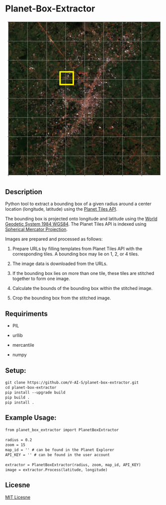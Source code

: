 # Planet-Box-Extractor

![Tiles](tiles.png)

## Description

Python tool to extract a bounding box of a given radius around a center location (longitude, latitude) using the [Planet Tiles API](https://developers.planet.com/docs/basemaps/tile-services/).

The bounding box is projected onto longitude and latitude using the [World Geodetic System 1984 WGS84](https://earth-info.nga.mil/index.php?dir=wgs84&action=wgs84).
The Planet Tiles API is indexed using [Spherical Mercator Projection](http://earth-info.nga.mil/GandG/wgs84/web_mercator/%28U%29%20NGA_SIG_0011_1.0.0_WEBMERC.pdf).

Images are prepared and processed as follows:

1. Prepare URLs by filling templates from Planet Tiles API with the corresponding tiles. A bounding box may lie on 1, 2, or 4 tiles.

2. The image data is downloaded from the URLs.

3. If the bounding box lies on more than one tile, these tiles are stitched together to form one image.

4. Calculate the bounds of the bounding box within the stitched image.

5. Crop the bounding box from the stitched image.


## Requiriments

- PIL

- urllib

- mercantile

- numpy


## Setup:

```
git clone https://github.com/V-AI-S/planet-box-extractor.git
cd planet-box-extractor
pip install --upgrade build
pip build .
pip install .
```

## Example Usage:

```
from planet_box_extractor import PlanetBoxExtractor

radius = 0.2
zoom = 15
map_id = '' # can be found in the Planet Explorer
API_KEY = '' # can be found in the user account

extractor = PlanetBoxExtractor(radius, zoom, map_id, API_KEY)
image = extractor.Process(latitude, longitude)
```

## Licesne

[MIT Licesne](LICENSE.md)
